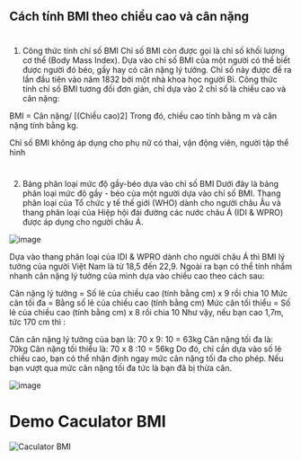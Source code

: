 
## Cách tính BMI theo chiều cao và cân nặng 

#
1. Công thức tính chỉ số BMI
Chỉ số BMI còn được gọi là chỉ số khối lượng cơ thể (Body Mass Index). Dựa vào chỉ số BMI của một người có thể biết được người đó béo, gầy hay có cân nặng lý tưởng. Chỉ số này được đề ra lần đầu tiên vào năm 1832 bởi một nhà khoa học người Bỉ. Công thức tính chỉ số BMI tương đối đơn giản, chỉ dựa vào 2 chỉ số là chiều cao và cân nặng:

BMI = Cân nặng/ [(Chiều cao)2]
Trong đó, chiều cao tính bằng m và cân nặng tính bằng kg.

Chỉ số BMI không áp dụng cho phụ nữ có thai, vận động viên, người tập thể hình

#
2. Bảng phân loại mức độ gầy-béo dựa vào chỉ số BMI
Dưới đây là bảng phân loại mức độ gầy - béo của một người dựa vào chỉ số BMI. Thang phân loại của Tổ chức y tế thế giới (WHO) dành cho người châu Âu và thang phân loại của Hiệp hội đái đường các nước châu Á (IDI & WPRO) được áp dụng cho người châu Á.

![image](https://user-images.githubusercontent.com/44427325/156992343-ae111c45-73b3-4668-a107-3d7cfad9d777.png)

Dựa vào thang phân loại của IDI & WPRO dành cho người châu Á thì BMI lý tưởng của người Việt Nam là từ 18,5 đến 22,9. Ngoài ra bạn có thể tính nhẩm nhanh cân nặng lý tưởng của mình dựa vào chiều cao theo cách sau:

Cân nặng lý tưởng = Số lẻ của chiều cao (tính bằng cm) x 9 rồi chia 10
Mức cân tối đa = Bằng số lẻ của chiều cao (tính bằng cm)
Mức cân tối thiểu = Số lẻ của chiều cao (tính bằng cm) x 8 rồi chia 10
Như vậy, nếu bạn cao 1,7m, tức 170 cm thì :

Cân cân nặng lý tưởng của bạn là: 70 x 9: 10 = 63kg
Cân nặng tối đa là: 70kg
Cân nặng tối thiểu là: 70 x 8 :10 = 56kg
Do đó, chỉ cần dựa vào số lẻ chiều cao, bạn có thể nhận định ngay mức cân nặng tối đa cho phép. Nếu bạn vượt qua mức cân nặng tối đa tức là bạn đã bị thừa cân.

![image](https://user-images.githubusercontent.com/44427325/156992087-6cc7b33d-6cb0-477a-8ea4-7d9fb44fbed8.png)

# Demo Caculator BMI

![Caculator BMI](https://user-images.githubusercontent.com/44427325/156991425-ea469ee4-07c3-4ebc-b42e-09fe6d016a9e.gif)

